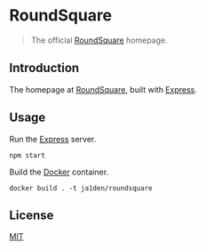 # RoundSquare

> The official [RoundSquare](https://roundsquare.site) homepage.

## Introduction

The homepage at [RoundSquare](https://roundsquare.site), built with [Express](https://expressjs.com/).

## Usage

Run the [Express](https://expressjs.com/) server.

```
npm start
```

Build the [Docker](https://www.docker.com/) container.

```
docker build . -t ja1den/roundsquare
```

## License

[MIT](LICENSE)

